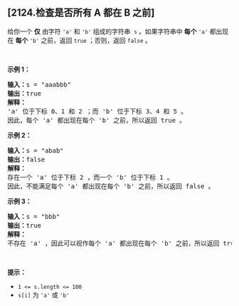 ## [2124.检查是否所有 A 都在 B 之前]
<p>给你一个 <strong>仅</strong> 由字符 <code>'a'</code> 和 <code>'b'</code> 组成的字符串&nbsp; <code>s</code> 。如果字符串中 <strong>每个</strong> <em> </em><code>'a'</code> 都出现在 <strong>每个</strong><em> </em><code>'b'</code><em> </em>之前，返回 <code>true</code> ；否则，返回 <code>false</code> 。</p>

<p>&nbsp;</p>

<p><strong>示例 1：</strong></p>

<pre><strong>输入：</strong>s = "aaabbb"
<strong>输出：</strong>true
<strong>解释：</strong>
'a' 位于下标 0、1 和 2 ；而 'b' 位于下标 3、4 和 5 。
因此，每个 'a' 都出现在每个 'b' 之前，所以返回 true 。
</pre>

<p><strong>示例 2：</strong></p>

<pre><strong>输入：</strong>s = "abab"
<strong>输出：</strong>false
<strong>解释：</strong>
存在一个 'a' 位于下标 2 ，而一个 'b' 位于下标 1 。
因此，不能满足每个 'a' 都出现在每个 'b' 之前，所以返回 false 。
</pre>

<p><strong>示例 3：</strong></p>

<pre><strong>输入：</strong>s = "bbb"
<strong>输出：</strong>true
<strong>解释：</strong>
不存在 'a' ，因此可以视作每个 'a' 都出现在每个 'b' 之前，所以返回 true 。
</pre>

<p>&nbsp;</p>

<p><strong>提示：</strong></p>

<ul>
	<li><code>1 &lt;= s.length &lt;= 100</code></li>
	<li><code>s[i]</code> 为 <code>'a'</code> 或 <code>'b'</code></li>
</ul>
